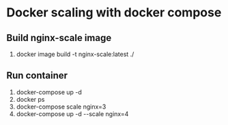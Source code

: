 
# Docker scaling with docker compose

## Build nginx-scale image
1. docker image build -t nginx-scale:latest ./

## Run container
1. docker-compose up -d
2. docker ps
3. docker-compose scale nginx=3
4. docker-compose up -d --scale nginx=4
